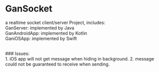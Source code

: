 # GanSocket
a realtime socket client/server Project, includes:<br>
GanServer: implemented by Java<br>
GanAndroidApp: implemented by Kotlin<br>
GaniOSApp: implemented by Swift

<br>
### Issues:<br>
1. iOS app will not get message when hiding in background.
2. message could not be guaranteed to receive when sending.
